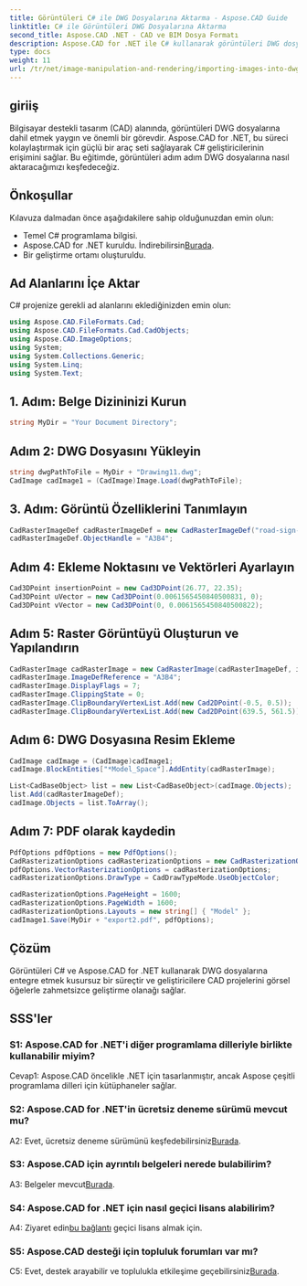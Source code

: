 ```yaml
---
title: Görüntüleri C# ile DWG Dosyalarına Aktarma - Aspose.CAD Guide
linktitle: C# ile Görüntüleri DWG Dosyalarına Aktarma
second_title: Aspose.CAD .NET - CAD ve BIM Dosya Formatı
description: Aspose.CAD for .NET ile C# kullanarak görüntüleri DWG dosyalarına aktarmayı öğrenin. Sorunsuz entegrasyon için adım adım kılavuzumuzu izleyin.
type: docs
weight: 11
url: /tr/net/image-manipulation-and-rendering/importing-images-into-dwg/
---
```

## giriiş

Bilgisayar destekli tasarım (CAD) alanında, görüntüleri DWG dosyalarına dahil etmek yaygın ve önemli bir görevdir. Aspose.CAD for .NET, bu süreci kolaylaştırmak için güçlü bir araç seti sağlayarak C# geliştiricilerinin erişimini sağlar. Bu eğitimde, görüntüleri adım adım DWG dosyalarına nasıl aktaracağımızı keşfedeceğiz.

## Önkoşullar

Kılavuza dalmadan önce aşağıdakilere sahip olduğunuzdan emin olun:

- Temel C# programlama bilgisi.
-  Aspose.CAD for .NET kuruldu. İndirebilirsin[Burada](https://releases.aspose.com/cad/net/).
- Bir geliştirme ortamı oluşturuldu.

## Ad Alanlarını İçe Aktar

C# projenize gerekli ad alanlarını eklediğinizden emin olun:

```csharp
using Aspose.CAD.FileFormats.Cad;
using Aspose.CAD.FileFormats.Cad.CadObjects;
using Aspose.CAD.ImageOptions;
using System;
using System.Collections.Generic;
using System.Linq;
using System.Text;
```

## 1. Adım: Belge Dizininizi Kurun

```csharp
string MyDir = "Your Document Directory";
```

## Adım 2: DWG Dosyasını Yükleyin

```csharp
string dwgPathToFile = MyDir + "Drawing11.dwg";
CadImage cadImage1 = (CadImage)Image.Load(dwgPathToFile);
```

## 3. Adım: Görüntü Özelliklerini Tanımlayın

```csharp
CadRasterImageDef cadRasterImageDef = new CadRasterImageDef("road-sign-custom.png", 640, 562);
cadRasterImageDef.ObjectHandle = "A3B4";
```

## Adım 4: Ekleme Noktasını ve Vektörleri Ayarlayın

```csharp
Cad3DPoint insertionPoint = new Cad3DPoint(26.77, 22.35);
Cad3DPoint uVector = new Cad3DPoint(0.0061565450840500831, 0);
Cad3DPoint vVector = new Cad3DPoint(0, 0.0061565450840500822);
```

## Adım 5: Raster Görüntüyü Oluşturun ve Yapılandırın

```csharp
CadRasterImage cadRasterImage = new CadRasterImage(cadRasterImageDef, insertionPoint, uVector, vVector);
cadRasterImage.ImageDefReference = "A3B4";
cadRasterImage.DisplayFlags = 7;
cadRasterImage.ClippingState = 0;
cadRasterImage.ClipBoundaryVertexList.Add(new Cad2DPoint(-0.5, 0.5));
cadRasterImage.ClipBoundaryVertexList.Add(new Cad2DPoint(639.5, 561.5));
```

## Adım 6: DWG Dosyasına Resim Ekleme

```csharp
CadImage cadImage = (CadImage)cadImage1;
cadImage.BlockEntities["*Model_Space"].AddEntity(cadRasterImage);

List<CadBaseObject> list = new List<CadBaseObject>(cadImage.Objects);
list.Add(cadRasterImageDef);
cadImage.Objects = list.ToArray();
```

## Adım 7: PDF olarak kaydedin

```csharp
PdfOptions pdfOptions = new PdfOptions();
CadRasterizationOptions cadRasterizationOptions = new CadRasterizationOptions();
pdfOptions.VectorRasterizationOptions = cadRasterizationOptions;
cadRasterizationOptions.DrawType = CadDrawTypeMode.UseObjectColor;

cadRasterizationOptions.PageHeight = 1600;
cadRasterizationOptions.PageWidth = 1600;
cadRasterizationOptions.Layouts = new string[] { "Model" };
cadImage1.Save(MyDir + "export2.pdf", pdfOptions);
```

## Çözüm

Görüntüleri C# ve Aspose.CAD for .NET kullanarak DWG dosyalarına entegre etmek kusursuz bir süreçtir ve geliştiricilere CAD projelerini görsel öğelerle zahmetsizce geliştirme olanağı sağlar.

## SSS'ler

### S1: Aspose.CAD for .NET'i diğer programlama dilleriyle birlikte kullanabilir miyim?

Cevap1: Aspose.CAD öncelikle .NET için tasarlanmıştır, ancak Aspose çeşitli programlama dilleri için kütüphaneler sağlar.

### S2: Aspose.CAD for .NET'in ücretsiz deneme sürümü mevcut mu?

 A2: Evet, ücretsiz deneme sürümünü keşfedebilirsiniz[Burada](https://releases.aspose.com/).

### S3: Aspose.CAD için ayrıntılı belgeleri nerede bulabilirim?

 A3: Belgeler mevcut[Burada](https://reference.aspose.com/cad/net/).

### S4: Aspose.CAD for .NET için nasıl geçici lisans alabilirim?

 A4: Ziyaret edin[bu bağlantı](https://purchase.aspose.com/temporary-license/) geçici lisans almak için.

### S5: Aspose.CAD desteği için topluluk forumları var mı?

 C5: Evet, destek arayabilir ve toplulukla etkileşime geçebilirsiniz[Burada](https://forum.aspose.com/c/cad/19).
